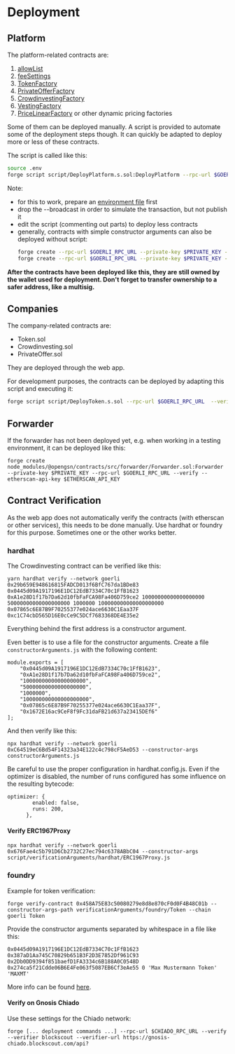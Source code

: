 # Deployment

## Platform

The platform-related contracts are:

1. [allowList](../contracts/AllowList.sol)
2. [feeSettings](../contracts/FeeSettings.sol)
3. [TokenFactory](../contracts/TokenProxyFactory.sol)
4. [PrivateOfferFactory](../contracts/PrivateOfferFactory.sol)
5. [CrowdinvestingFactory](../contracts/CrowdinvestingCloneFactory.sol)
6. [VestingFactory](../contracts/VestingCloneFactory.sol)
7. [PriceLinearFactory](../contracts/PriceLinearCloneFactory.sol) or other dynamic pricing factories

Some of them can be deployed manually. A script is provided to automate some of the deployment steps though. It can quickly be adapted to deploy more or less of these contracts.

The script is called like this:

```bash
source .env
forge script script/DeployPlatform.s.sol:DeployPlatform --rpc-url $GOERLI_RPC_URL --broadcast --verify --private-key $PRIVATE_KEY
```

Note:

- for this to work, prepare an [environment file](https://book.getfoundry.sh/tutorials/solidity-scripting#environment-configuration) first
- drop the --broadcast in order to simulate the transaction, but not publish it
- edit the script (commenting out parts) to deploy less contracts
- generally, contracts with simple constructor arguments can also be deployed without script:
  ```bash
  forge create --rpc-url $GOERLI_RPC_URL --private-key $PRIVATE_KEY --verify --etherscan-api-key=$ETHERSCAN_API_KEY contracts/AllowList.sol:AllowList
  forge create --rpc-url $GOERLI_RPC_URL --private-key $PRIVATE_KEY --verify --etherscan-api-key=$ETHERSCAN_API_KEY contracts/PrivateOfferFactory.sol:PrivateOfferFactory
  ```

**After the contracts have been deployed like this, they are still owned by the wallet used for deployment. Don't forget to transfer ownership to a safer address, like a multisig.**

## Companies

The company-related contracts are:

- Token.sol
- Crowdinvesting.sol
- PrivateOffer.sol

They are deployed through the web app.

For development purposes, the contracts can be deployed by adapting this script and executing it:

```bash
forge script script/DeployToken.s.sol --rpc-url $GOERLI_RPC_URL  --verify --broadcast
```

## Forwarder

If the forwarder has not been deployed yet, e.g. when working in a testing environment, it can be deployed like this:

```
forge create node_modules/@opengsn/contracts/src/forwarder/Forwarder.sol:Forwarder --private-key $PRIVATE_KEY --rpc-url $GOERLI_RPC_URL --verify --etherscan-api-key $ETHERSCAN_API_KEY
```

## Contract Verification

As the web app does not automatically verify the contracts (with etherscan or other services), this needs to be done manually. Use hardhat or foundry for this purpose. Sometimes one or the other works better.

### hardhat

The Crowdinvesting contract can be verified like this:

```
yarn hardhat verify --network goerli 0x29b659E948616815FADCD013f6BfC767da1BDe83 0x0445d09A1917196E1DC12EdB7334C70c1FfB1623 0xA1e28D1f17b7Da62d10fbFaFCA98Fa406D759ce2 10000000000000000000 50000000000000000000 1000000 100000000000000000000 0x07865c6E87B9F70255377e024ace6630C1Eaa37F 0xc1C74cbD565D16E0cCe9C5DCf7683368DE4E35e2
```

Everything behind the first address is a constructor argument.

Even better is to use a file for the constructor arguments. Create a file `constructorArguments.js` with the following content:

```
module.exports = [
    "0x0445d09A1917196E1DC12EdB7334C70c1FfB1623",
    "0xA1e28D1f17b7Da62d10fbFaFCA98Fa406D759ce2",
    "10000000000000000000",
    "50000000000000000000",
    "1000000",
    "100000000000000000000",
    "0x07865c6E87B9F70255377e024ace6630C1Eaa37F",
    "0x1672E16ac9CeF8f9Fc31daFB21d637a23415DEf6"
];
```

And then verify like this:

```
npx hardhat verify --network goerli 0xC64519eC6Bd54F14323a34E122c4c798cF5AeD53 --constructor-args constructorArguments.js
```

Be careful to use the proper configuration in hardhat.config.js. Even if the optimizer is disabled, the number of runs configured has some influence on the resulting bytecode:

```
optimizer: {
        enabled: false,
        runs: 200,
      },
```

#### Verify ERC1967Proxy

```
npx hardhat verify --network goerli 0x676Fae4c5b791D6Cb2732C27ec794c6378ABbC04 --constructor-args script/verificationArguments/hardhat/ERC1967Proxy.js
```

### foundry

Example for token verification:

```
forge verify-contract 0x458A75E83c50080279e8d8e870cF0d0F4B48C01b --constructor-args-path verificationArguments/foundry/Token --chain goerli Token
```

Provide the constructor arguments separated by whitespace in a file like this:

```
0x0445d09A1917196E1DC12EdB7334C70c1FfB1623 0x387aD1Aa745C70829b651B3F2D3E7852Df961C93 0x2Db0DD9394f851baefD1FA3334c6B188A0C0548D 0x274ca5f21Cdde06B6E4Fe063f5087EB6Cf3eAe55 0 'Max Mustermann Token' 'MAXMT'
```

More info can be found [here](https://book.getfoundry.sh/reference/forge/forge-verify-contract).

#### Verify on Gnosis Chiado

Use these settings for the Chiado network:

```
forge [... deployment commands ...] --rpc-url $CHIADO_RPC_URL --verify --verifier blockscout --verifier-url https://gnosis-chiado.blockscout.com/api?
```
